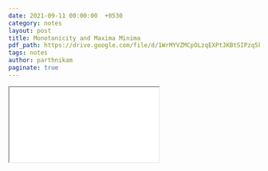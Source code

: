 ```yaml
---
date: 2021-09-11 00:00:00  +0530
category: notes
layout: post
title: Monotonicity and Maxima Minima
pdf_path: https://drive.google.com/file/d/1WrMYVZMCpOLzqEXPtJKBtSIPzq5kSpvb/preview?usp=sharing
tags: notes
author: parthnikam
paginate: true
---
```


<iframe class="embed-pdf" src="{{ page.pdf_path }}#toolbar=0" seamless="seamless" scrolling="no" style="overflow:hidden"></iframe>
